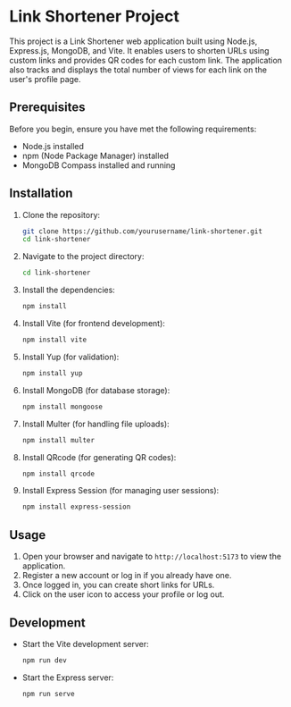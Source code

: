 # Link Shortener Project

This project is a Link Shortener web application built using Node.js, Express.js, MongoDB, and Vite. It enables users to shorten URLs using custom links and provides QR codes for each custom link. The application also tracks and displays the total number of views for each link on the user's profile page.

## Prerequisites

Before you begin, ensure you have met the following requirements:
- Node.js installed
- npm (Node Package Manager) installed
- MongoDB Compass installed and running

## Installation

1. Clone the repository:
    ```bash
    git clone https://github.com/yourusername/link-shortener.git
    cd link-shortener
    ```

2. Navigate to the project directory:
    ```bash
    cd link-shortener
    ```

3. Install the dependencies:
    ```bash
    npm install
    ```

4. Install Vite (for frontend development):
    ```bash
    npm install vite
    ```

5. Install Yup (for validation):
    ```bash
    npm install yup
    ```

6. Install MongoDB (for database storage):
    ```bash
    npm install mongoose
    ```

7. Install Multer (for handling file uploads):
    ```bash
    npm install multer
    ```

8. Install QRcode (for generating QR codes):
    ```bash
    npm install qrcode
    ```

9. Install Express Session (for managing user sessions):
    ```bash
    npm install express-session
    ```

## Usage

1. Open your browser and navigate to `http://localhost:5173` to view the application.
2. Register a new account or log in if you already have one.
3. Once logged in, you can create short links for URLs.
4. Click on the user icon to access your profile or log out.


## Development

- Start the Vite development server:
    ```bash
    npm run dev
    ```

- Start the Express server:
    ```bash
    npm run serve
    ```
